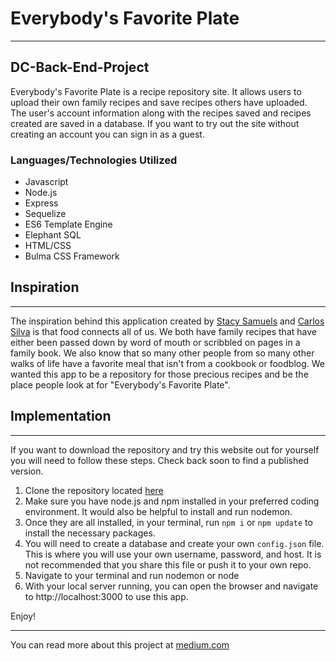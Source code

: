 # Everybody's Favorite Plate

---

## DC-Back-End-Project

Everybody's Favorite Plate is a recipe repository site. It allows users to upload their own family recipes and save recipes others have uploaded. The user's account information along with the recipes saved and recipes created are saved in a database. If you want to try out the site without creating an account you can sign in as a guest.

### Languages/Technologies Utilized

- Javascript
- Node.js
- Express
- Sequelize
- ES6 Template Engine
- Elephant SQL
- HTML/CSS
- Bulma CSS Framework

## Inspiration

---

The inspiration behind this application created by [Stacy Samuels](https://github.com/stacysamuels10) and [Carlos Silva](https://github.com/CsilvaD99) is that food connects all of us. We both have family recipes that have either been passed down by word of mouth or scribbled on pages in a family book. We also know that so many other people from so many other walks of life have a favorite meal that isn't from a cookbook or foodblog. We wanted this app to be a repository for those precious recipes and be the place people look at for "Everybody's Favorite Plate".

## Implementation

---

If you want to download the repository and try this website out for yourself you will need to follow these steps. Check back soon to find a published version.

1. Clone the repository located [here](https://github.com/stacysamuels10/DC-Back-End-Project)
2. Make sure you have node.js and npm installed in your preferred coding environment. It would also be helpful to install and run nodemon.
3. Once they are all installed, in your terminal, run `npm i` or `npm update` to install the necessary packages.
4. You will need to create a database and create your own `config.json` file. This is where you will use your own username, password, and host. It is not recommended that you share this file or push it to your own repo.
5. Navigate to your terminal and run nodemon or node
6. With your local server running, you can open the browser and navigate to http://localhost:3000 to use this app.

Enjoy!

---

You can read more about this project at [medium.com]()
